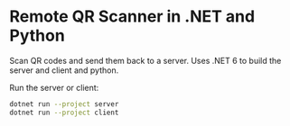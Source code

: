# Remote QR Scanner in .NET and Python

Scan QR codes and send them back to a server. Uses .NET 6 to build the server and client and python.

Run the server or client:
```bash
dotnet run --project server
dotnet run --project client
```